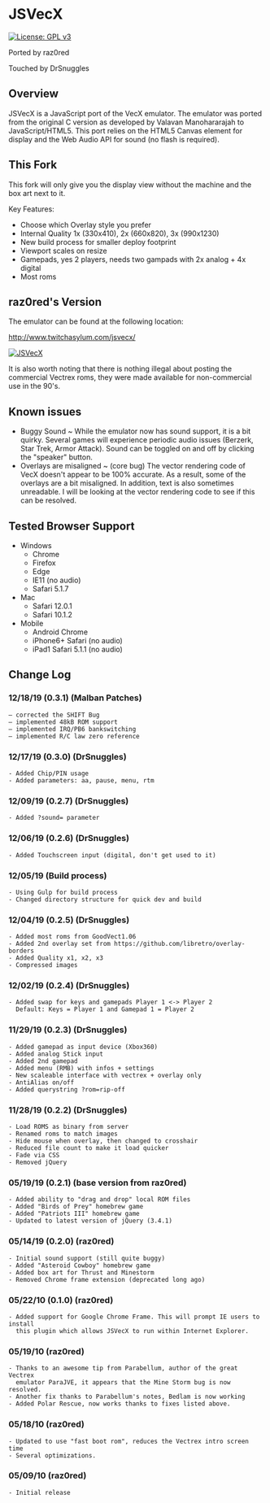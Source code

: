 # JSVecX

[![License: GPL v3](https://img.shields.io/badge/License-GPLv3-blue.svg)](https://www.gnu.org/licenses/gpl-3.0)

Ported by raz0red

Touched by DrSnuggles

## Overview

JSVecX is a JavaScript port of the VecX emulator. The emulator was ported from
the original C version as developed by Valavan Manohararajah to JavaScript/HTML5.
This port relies on the HTML5 Canvas element for display and the Web Audio API
for sound (no flash is required).

## This Fork

This fork will only give you the display view without the machine and the box art next to it.

Key Features:
  - Choose which Overlay style you prefer
  - Internal Quality 1x (330x410), 2x (660x820), 3x (990x1230)
  - New build process for smaller deploy footprint
  - Viewport scales on resize
  - Gamepads, yes 2 players, needs two gampads with 2x analog + 4x digital
  - Most roms

## raz0red's Version

The emulator can be found at the following location:

http://www.twitchasylum.com/jsvecx/

[![JSVecX](https://raw.githubusercontent.com/raz0red/jsvecx/master/screenshots/jsvecx.jpg)](http://www.twitchasylum.com/jsvecx/)

It is also worth noting that there is nothing illegal about posting the
commercial Vectrex roms, they were made available for non-commercial use in the 90's.

## Known issues

  * Buggy Sound ~ While the emulator now has sound support, it is a bit
    quirky. Several games will experience periodic audio issues (Berzerk,
    Star Trek, Armor Attack). Sound can be toggled on and off by clicking
    the "speaker" button.
  * Overlays are misaligned ~ (core bug) The vector rendering code of VecX
    doesn't appear to be 100% accurate. As a result, some of the overlays
    are a bit misaligned. In addition, text is also sometimes unreadable.
    I will be looking at the vector rendering code to see if this can be
    resolved.

## Tested Browser Support
  - Windows
    + Chrome
    + Firefox
    + Edge
    + IE11 (no audio)
    - Safari 5.1.7
  - Mac
    - Safari 12.0.1
    - Safari 10.1.2
  - Mobile
    - Android Chrome
    - iPhone6+ Safari (no audio)
    - iPad1 Safari 5.1.1 (no audio)

## Change Log

### 12/18/19 (0.3.1) (Malban Patches)
    – corrected the SHIFT Bug
    – implemented 48kB ROM support
    – implemented IRQ/PB6 bankswitching
    – implemented R/C law zero reference

### 12/17/19 (0.3.0) (DrSnuggles)
    - Added Chip/PIN usage
    - Added parameters: aa, pause, menu, rtm

### 12/09/19 (0.2.7) (DrSnuggles)
    - Added ?sound= parameter

### 12/06/19 (0.2.6) (DrSnuggles)
    - Added Touchscreen input (digital, don't get used to it)

### 12/05/19 (Build process)
    - Using Gulp for build process
    - Changed directory structure for quick dev and build

### 12/04/19 (0.2.5) (DrSnuggles)
    - Added most roms from GoodVect1.06
    - Added 2nd overlay set from https://github.com/libretro/overlay-borders
    - Added Quality x1, x2, x3
    - Compressed images

### 12/02/19 (0.2.4) (DrSnuggles)
    - Added swap for keys and gamepads Player 1 <-> Player 2
      Default: Keys = Player 1 and Gamepad 1 = Player 2

### 11/29/19 (0.2.3) (DrSnuggles)
    - Added gamepad as input device (Xbox360)
    - Added analog Stick input
    - Added 2nd gamepad
    - Added menu (RMB) with infos + settings
    - New scaleable interface with vectrex + overlay only
    - AntiAlias on/off
    - Added querystring ?rom=rip-off

### 11/28/19 (0.2.2) (DrSnuggles)
    - Load ROMS as binary from server
    - Renamed roms to match images
    - Hide mouse when overlay, then changed to crosshair
    - Reduced file count to make it load quicker
    - Fade via CSS
    - Removed jQuery

### 05/19/19 (0.2.1) (base version from raz0red)
    - Added ability to "drag and drop" local ROM files
    - Added "Birds of Prey" homebrew game
    - Added "Patriots III" homebrew game
    - Updated to latest version of jQuery (3.4.1)

### 05/14/19 (0.2.0) (raz0red)
    - Initial sound support (still quite buggy)
    - Added "Asteroid Cowboy" homebrew game
    - Added box art for Thrust and Minestorm
    - Removed Chrome frame extension (deprecated long ago)

### 05/22/10 (0.1.0) (raz0red)
    - Added support for Google Chrome Frame. This will prompt IE users to install
      this plugin which allows JSVecX to run within Internet Explorer.

### 05/19/10 (raz0red)
    - Thanks to an awesome tip from Parabellum, author of the great Vectrex
      emulator ParaJVE, it appears that the Mine Storm bug is now resolved.
    - Another fix thanks to Parabellum's notes, Bedlam is now working
    - Added Polar Rescue, now works thanks to fixes listed above.

### 05/18/10 (raz0red)
    - Updated to use "fast boot rom", reduces the Vectrex intro screen time
    - Several optimizations.

### 05/09/10 (raz0red)
    - Initial release
